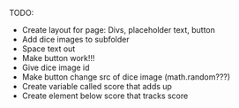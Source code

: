 TODO:

- Create layout for page: Divs, placeholder text, button
- Add dice images to subfolder
- Space text out
- Make button work!!!
- Give dice image id
- Make button change src of dice image (math.random???)
- Create variable called score that adds up
- Create element below score that tracks score